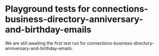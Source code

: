 # Playground tests for connections-business-directory-anniversary-and-birthday-emails
We are still awaiting the first test run for connections-business-directory-anniversary-and-birthday-emails.
